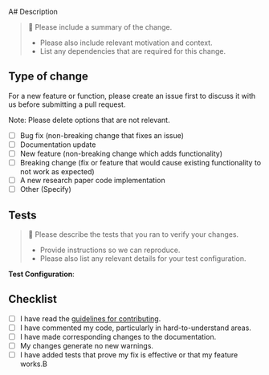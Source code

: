 A# Description

> :memo: Please include a summary of the change. 
>  
> * Please also include relevant motivation and context.  
> * List any dependencies that are required for this change.  

## Type of change

For a new feature or function, please create an issue first to discuss it
with us before submitting a pull request.

Note: Please delete options that are not relevant.

- [ ] Bug fix (non-breaking change that fixes an issue)
- [ ] Documentation update
- [ ] New feature (non-breaking change which adds functionality)
- [ ] Breaking change (fix or feature that would cause existing functionality to not work as expected)
- [ ] A new research paper code implementation
- [ ] Other (Specify)

## Tests

> :memo: Please describe the tests that you ran to verify your changes.
>  
> * Provide instructions so we can reproduce.  
> * Please also list any relevant details for your test configuration.  

**Test Configuration**:

## Checklist

- [ ] I have read the [guidelines for contributing](https://github.com/fastmachinelearning/hls4ml/blob/master/CONTRIBUTING.md).
- [ ] I have commented my code, particularly in hard-to-understand areas.
- [ ] I have made corresponding changes to the documentation.
- [ ] My changes generate no new warnings.
- [ ] I have added tests that prove my fix is effective or that my feature works.B